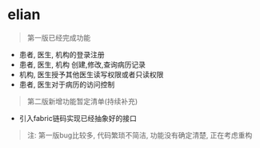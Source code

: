 # elian

> 第一版已经完成功能
* 患者, 医生, 机构的登录注册
* 患者, 医生, 机构 创建,修改,查询病历记录
* 机构, 医生授予其他医生读写权限或者只读权限
* 患者, 医生对于病历的访问控制

> 第二版新增功能暂定清单(持续补充)
* 引入fabric链码实现已经抽象好的接口

> 注:
第一版bug比较多, 代码繁琐不简洁, 功能没有确定清楚, 正在考虑重构